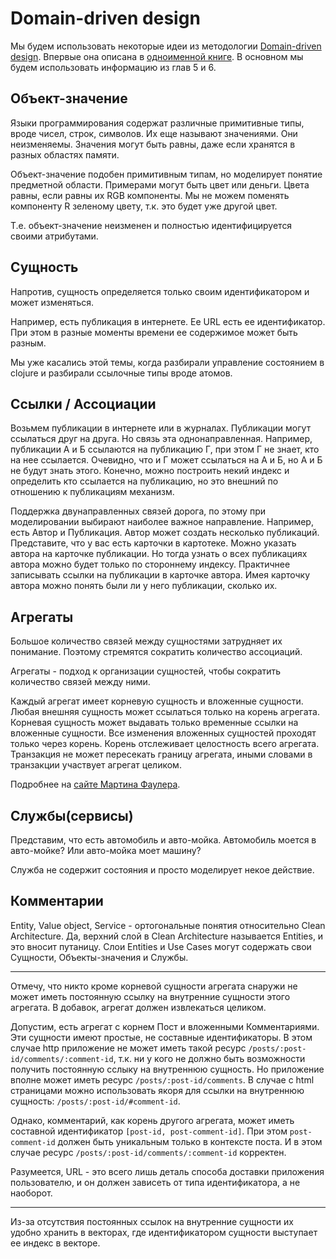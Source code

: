 # Domain-driven design

Мы будем использовать некоторые идеи из методологии [Domain-driven design](https://ru.wikipedia.org/wiki/Проблемно-ориентированное_проектирование).
Впервые она описана в [одноименной книге](https://www.ozon.ru/context/detail/id/5497184/).
В основном мы будем использовать информацию из глав 5 и 6.

## Объект-значение

Языки программирования содержат различные примитивные типы, вроде чисел, строк, символов.
Их еще называют значениями. Они неизменяемы. Значения могут быть равны, даже если хранятся
в разных областях памяти.

Объект-значение подобен примитивным типам, но моделирует понятие предметной области.
Примерами могут быть цвет или деньги. Цвета равны, если равны их RGB компоненты.
Мы не можем поменять компоненту R зеленому цвету, т.к. это будет уже другой цвет.

Т.е. объект-значение неизменен и полностью идентифицируется своими атрибутами.

## Сущность

Напротив, сущность определяется только своим идентификатором и может изменяться.

Например, есть публикация в интернете. Ее URL есть ее идентификатор. При этом в разные моменты времени
ее содержимое может быть разным.

Мы уже касались этой темы, когда разбирали управление состоянием в clojure и разбирали ссылочные
типы вроде атомов.

## Ссылки / Ассоциации

Возьмем публикации в интернете или в журналах. Публикации могут ссылаться друг на друга.
Но связь эта однонаправленная. Например, публикации А и Б ссылаются на публикацию Г,
при этом Г не знает, кто на нее ссылается. Очевидно, что и Г может ссылаться на А и Б, но
А и Б не будут знать этого. Конечно, можно построить некий индекс и определить кто ссылается
на публикацию, но это внешний по отношению к публикациям механизм.

Поддержка двунаправленных связей дорога, по этому при моделировании выбирают наиболее важное
направление. Например, есть Автор и Публикация. Автор может создать несколько публикаций.
Представите, что у вас есть карточки в картотеке. Можно указать автора на карточке публикации.
Но тогда узнать о всех публикациях автора можно будет только по стороннему индексу.
Практичнее записывать ссылки на публикации в карточке автора. Имея карточку автора можно
понять были ли у него публикации, сколько их.

## Агрегаты

Большое количество связей между сущностями затрудняет их понимание. Поэтому стремятся сократить
количество ассоциаций.

Агрегаты - подход к организации сущностей, чтобы сократить количество связей между ними.

Каждый агрегат имеет корневую сущность и вложенные сущности.
Любая внешняя сущность может ссылаться только на корень агрегата.
Корневая сущность может выдавать только временные ссылки на вложенные сущности.
Все изменения вложенных сущностей проходят только через корень.
Корень отслеживает целостность всего агрегата.
Транзакция не может пересекать границу агрегата, иными словами в транзакции участвует агрегат целиком.

Подробнее на [сайте Мартина Фаулера](https://martinfowler.com/bliki/DDD_Aggregate.html).

## Службы(сервисы)

Представим, что есть автомобиль и авто-мойка.
Автомобиль моется в авто-мойке? Или авто-мойка моет машину?

Служба не содержит состояния и просто моделирует некое действие.

## Комментарии

Entity, Value object, Service - ортогональные понятия относительно Clean Architecture.
Да, верхний слой в Clean Architecture называется Entities, и это вносит путаницу.
Слои Entities и Use Cases могут содержать свои Сущности, Объекты-значения и Службы.

***

Отмечу, что никто кроме корневой сущности агрегата снаружи не может иметь постоянную ссылку на
внутренние сущности этого агрегата. В добавок, агрегат должен извлекаться целиком.

Допустим, есть агрегат с корнем Пост и вложенными Комментариями.
Эти сущности имеют простые, не составные идентификаторы.
В этом случае http приложение не может иметь такой ресурс `/posts/:post-id/comments/:comment-id`,
т.к. ни у кого не должно быть возможности получить постоянную сслыку на внутреннюю сущность.
Но приложение вполне может иметь ресурс  `/posts/:post-id/comments`.
В случае с html страницами можно использовать якоря для ссылки на внутреннюю сущность:
`/posts/:post-id/#comment-id`.

Однако, комментарий, как корень другого агрегата, может иметь составной идентификатор `[post-id, post-comment-id]`.
При этом `post-comment-id` должен быть уникальным только в контексте поста.
И в этом случае ресурс  `/posts/:post-id/comments/:comment-id` корректен.

Разумеется, URL - это всего лишь деталь способа доставки приложения пользователю,
и он должен зависеть от типа идентификатора, а не наоборот.

***

Из-за отсутствия постоянных ссылок на внутренние сущности их удобно хранить в векторах,
где идентификатором сущности выступает ее индекс в векторе.
